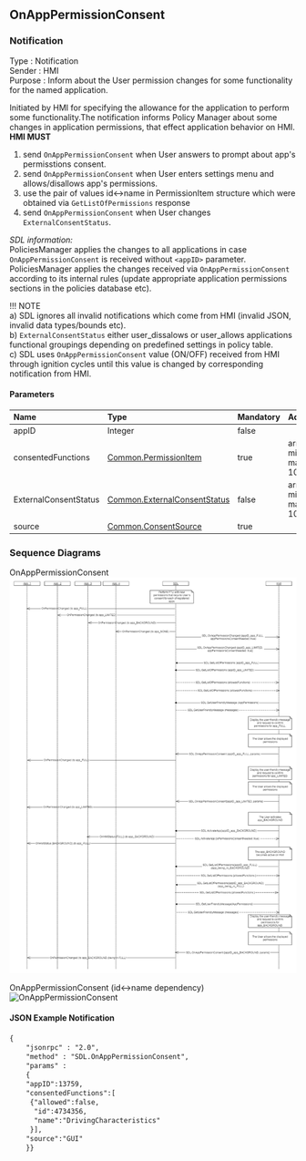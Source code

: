 ## OnAppPermissionConsent


### Notification
Type
: Notification  
Sender
: HMI  
Purpose
: Inform about the User permission changes for some functionality for the named application.

Initiated by HMI for specifying the allowance for the application to perform some functionality.The notification informs Policy Manager about some changes in application permissions, that effect application behavior on HMI.  
**HMI MUST**  
1) send `OnAppPermissionConsent` when User answers to prompt about app's permisstions consent.  
2) send `OnAppPermissionConsent` when User enters settings menu and allows/disallows app's permissions.  
3) use the pair of values id<->name in PermissionItem structure which were obtained via `GetListOfPermissions` response  
4) send `OnAppPermissionConsent` when User changes `ExternalConsentStatus`.


_SDL information:_  
PoliciesManager applies the changes to all applications in case `OnAppPermissionConsent` is received without `<appID>` parameter.
PoliciesManager applies the changes received via `OnAppPermissionConsent` according to its internal rules (update appropriate application permissions sections in the policies database etc).


!!! NOTE  
a) SDL ignores all invalid notifications which come from HMI (invalid JSON, invalid data types/bounds etc).  
b) `ExternalConsentStatus` either user_dissalows or user_allows applications functional groupings depending on predefined settings in policy table.  
c) SDL  uses `OnAppPermissionConsent` value (ON/OFF) received from HMI through ignition cycles until this value is changed by corresponding notification from HMI.

#### Parameters

|Name|Type|Mandatory|Additional|
|:---|:---|:--------|:---------|
|appID|Integer|false||
|consentedFunctions|[Common.PermissionItem]|true|array: true<br>minsize: 1<br>maxsize: 100|
|ExternalConsentStatus|[Common.ExternalConsentStatus]|false|array: true <br>minsize: 1<br>maxsize: 100
|source|[Common.ConsentSource]|true|

[Common.PermissionItem]: https://github.com/smartdevicelink/sdl_hmi_integration_guidelines/blob/develop/docs/Common/Structs/index.md#permissionitem
[Common.ExternalConsentStatus]: https://github.com/smartdevicelink/sdl_hmi_integration_guidelines/blob/develop/docs/Common/Structs/index.md#externalconsentstatus
[Common.ConsentSource]: https://github.com/smartdevicelink/sdl_hmi_integration_guidelines/blob/develop/docs/Common/Enums/index.md#consentsource
### Sequence Diagrams

OnAppPermissionConsent
![OnAppPermissionConsent1](./assets/OnAppPermissionConsent.png#)


OnAppPermissionConsent (id<->name dependency)
![OnAppPermissionConsent](https://github.com/smartdevicelink/sdl_hmi_integration_guidelines/blob/develop/docs/SDL/OnAppPermissionConsent/assets/OnAppPermissionConsent2.png)


#### JSON Example Notification
```
{
	"jsonrpc" : "2.0",
	"method" : "SDL.OnAppPermissionConsent",
	"params" :  
	{
    "appID":13759,
    "consentedFunctions":[
     {"allowed":false,
      "id":4734356,
      "name":"DrivingCharacteristics"
     }],
    "source":"GUI"
    }}

```
